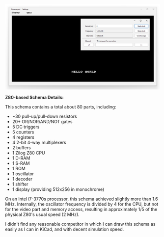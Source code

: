 ![img.png](img/z80.png)

**Z80-based Schema Details:**

This schema contains a total about 80 parts, including:

- ~30 pull-up/pull-down resistors
- 20+ OR/NOR/AND/NOT gates
- 5 DC triggers
- 5 counters
- 4 registers
- 4 2-bit 4-way multiplexers
- 2 buffers
- 1 Zilog Z80 CPU
- 1 D-RAM
- 1 S-RAM
- 1 ROM
- 1 oscillator
- 1 decoder
- 1 shifter
- 1 display (providing 512x256 in monochrome)

On an Intel i7-3770s processor, this schema achieved slightly more than 1.6 MHz. Internally, the oscillator frequency is divided by 4 for the CPU, but not for the
video part and memory access, resulting in approximately 1/5 of the physical Z80's usual speed (2 MHz).

I didn't find any reasonable competitor in which I can draw this schema as easily as I can in KiCad, and with decent simulation speed.
